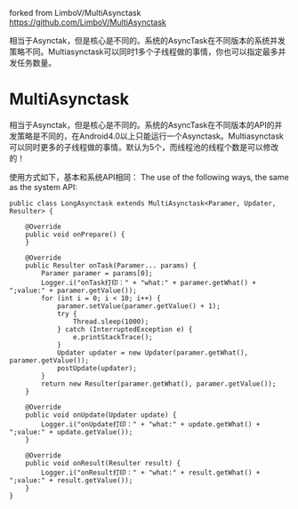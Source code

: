 forked from LimboV/MultiAsynctask
https://github.com/LimboV/MultiAsynctask

相当于Asynctak，但是核心是不同的。系统的AsyncTask在不同版本的系统并发策略不同。Multiasynctask可以同时1多个子线程做的事情，你也可以指定最多并发任务数量。


# MultiAsynctask
相当于Asynctak，但是核心是不同的。系统的AsyncTask在不同版本的API的并发策略是不同的，在Android4.0以上只能运行一个Asynctask。Multiasynctask可以同时更多的子线程做的事情。默认为5个，而线程池的线程个数是可以修改的！

使用方式如下，基本和系统API相同：
The use of the following ways, the same as the system API:
```
public class LongAsynctask extends MultiAsynctask<Paramer, Updater, Resulter> {

	@Override
	public void onPrepare() {
	}

	@Override
	public Resulter onTask(Paramer... params) {
		Paramer paramer = params[0];
		Logger.i("onTask打印：" + "what:" + paramer.getWhat() + ";value:" + paramer.getValue());
		for (int i = 0; i < 10; i++) {
			paramer.setValue(paramer.getValue() + 1);
			try {
				Thread.sleep(1000);
			} catch (InterruptedException e) {
				e.printStackTrace();
			}
			Updater updater = new Updater(paramer.getWhat(), paramer.getValue());
			postUpdate(updater);
		}
		return new Resulter(paramer.getWhat(), paramer.getValue());
	}

	@Override
	public void onUpdate(Updater update) {
		Logger.i("onUpdate打印：" + "what:" + update.getWhat() + ";value:" + update.getValue());
	}

	@Override
	public void onResult(Resulter result) {
		Logger.i("onResult打印：" + "what:" + result.getWhat() + ";value:" + result.getValue());
	}
}
```
